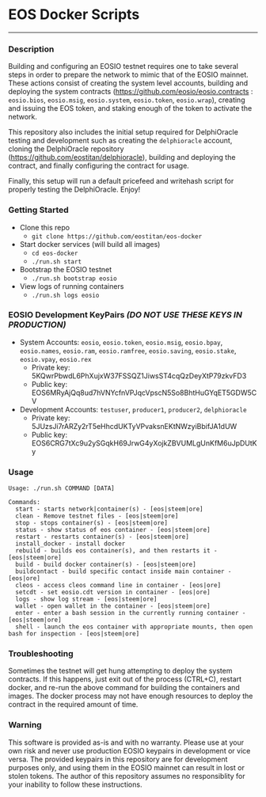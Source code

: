 # EOS Docker Scripts

---

### Description
Building and configuring an EOSIO testnet requires one to take several steps in order to prepare the network to mimic that of the EOSIO mainnet. These actions consist of creating the system level accounts, building and deploying the system contracts (https://github.com/eosio/eosio.contracts : `eosio.bios`, `eosio.msig`, `eosio.system`, `eosio.token`, `eosio.wrap`), creating and issuing the EOS token, and staking enough of the token to activate the network.

This repository also includes the initial setup required for DelphiOracle testing and development such as creating the `delphioracle` account, cloning the DelphiOracle repository (https://github.com/eostitan/delphioracle), building and deploying the contract, and finally configuring the contract for usage.

Finally, this setup will run a default pricefeed and writehash script for properly testing the DelphiOracle. Enjoy!

### Getting Started
- Clone this repo
	- `git clone https://github.com/eostitan/eos-docker`
- Start docker services (will build all images)
	- `cd eos-docker`
	- `./run.sh start`
- Bootstrap the EOSIO testnet
	- `./run.sh bootstrap eosio`
- View logs of running containers
	- `./run.sh logs eosio`

### EOSIO Development KeyPairs *(DO NOT USE THESE KEYS IN PRODUCTION)*
- System Accounts: `eosio`, `eosio.token`, `eosio.msig`, `eosio.bpay`, `eosio.names`, `eosio.ram`, `eosio.ramfree`, `eosio.saving`, `eosio.stake`, `eosio.vpay`, `eosio.rex`
	- Private key: 5KQwrPbwdL6PhXujxW37FSSQZ1JiwsST4cqQzDeyXtP79zkvFD3
	- Public key: EOS6MRyAjQq8ud7hVNYcfnVPJqcVpscN5So8BhtHuGYqET5GDW5CV
- Development Accounts: `testuser`, `producer1`, `producer2`, `delphioracle`
	- Private key: 5JUzsJi7rARZy2rT5eHhcdUKTyVPvaksnEKtNWzyiBbifJA1dUW
	- Public key: EOS6CRG7tXc9u2ySGqkH69JrwG4yXojkZBVUMLgUnKfM6uJpDUtKy

### Usage
```
Usage: ./run.sh COMMAND [DATA]

Commands:
  start - starts network|container(s) - [eos|steem|ore]
  clean - Remove testnet files - [eos|steem|ore]
  stop - stops container(s) - [eos|steem|ore]
  status - show status of eos container - [eos|steem|ore]
  restart - restarts container(s) - [eos|steem|ore]
  install_docker - install docker
  rebuild - builds eos container(s), and then restarts it - [eos|steem|ore]
  build - build docker container(s) - [eos|steem|ore]
  buildcontact - build specific contact inside main container - [eos|ore]
  cleos - access cleos command line in container - [eos|ore]
  setcdt - set eosio.cdt version in container - [eos|ore]
  logs - show log stream - [eos|steem|ore]
  wallet - open wallet in the container - [eos|steem|ore]
  enter - enter a bash session in the currently running container - [eos|steem|ore]
  shell - launch the eos container with appropriate mounts, then open bash for inspection - [eos|steem|ore]
```

###

### Troubleshooting
Sometimes the testnet will get hung attempting to deploy the system contracts. If this happens, just exit out of the process (CTRL+C), restart docker, and re-run the above command for building the containers and images. The docker process may not have enough resources to deploy the contract in the required amount of time.

### Warning
This software is provided as-is and with no warranty. Please use at your own risk and never use production EOSIO keypairs in development or vice versa. The provided keypairs in this repository are for development purposes only, and using them in the EOSIO mainnet can result in lost or stolen tokens. The author of this repository assumes no responsiblity for your inability to follow these instructions.
